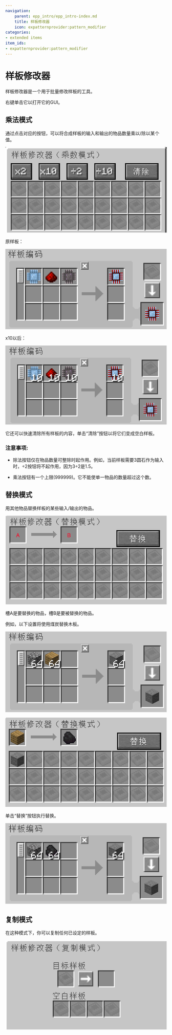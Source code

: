 ```yaml
---
navigation:
    parent: epp_intro/epp_intro-index.md
    title: 样板修改器
    icon: expatternprovider:pattern_modifier
categories:
- extended items
item_ids:
- expatternprovider:pattern_modifier
---
```


# 样板修改器

样板修改器是一个用于批量修改样板的工具。

<ItemImage id="expatternprovider:pattern_modifier" scale="4"></ItemImage>

右键单击它以打开它的GUI。

## 乘法模式

通过点击对应的按钮，可以将合成样板的输入和输出的物品数量乘以/除以某个值。

![PM](../pic/pm.png)

原样板：

![PM1](../pic/pm1.png)

x10以后：

![PM2](../pic/pm2.png)

它还可以快速清除所有样板的内容，单击“清除”按钮以将它们变成空白样板。

### 注意事项:

- 除法按钮仅在物品数量可整除时起作用。例如，当前样板需要3圆石作为输入时，÷2按钮将不起作用，因为3÷2是1.5。

- 乘法按钮有一个上限(999999)。它不能使单一物品的数量超过这个数。

## 替换模式

用其他物品替换样板的某些输入/输出的物品。

![PM3](../pic/pm4.png)

槽A是要替换的物品，槽B是要被替换的物品。

例如，以下设置将使用煤炭替换木板。

![PM4](../pic/pm6.png)

![PM5](../pic/pm5.png)

单击“替换”按钮执行替换。

![PM6](../pic/pm7.png)

## 复制模式

在这种模式下，你可以复制任何已设定的样板。

![PM7](../pic/pm3.png)

